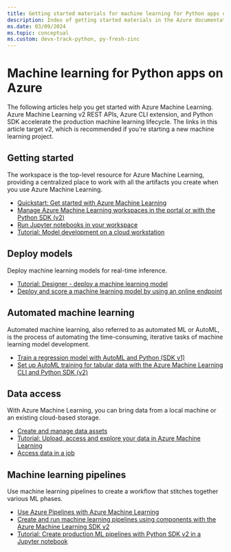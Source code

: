 ```yaml
---
title: Getting started materials for machine learning for Python apps on Azure
description: Index of getting started materials in the Azure documentation for machine learning for Python apps.
ms.date: 03/09/2024
ms.topic: conceptual
ms.custom: devx-track-python, py-fresh-zinc
---
```


# Machine learning for Python apps on Azure

The following articles help you get started with Azure Machine Learning. Azure Machine Learning v2 REST APIs, Azure CLI extension, and Python SDK accelerate the production machine learning lifecycle. The links in this article target v2, which is recommended if you're starting a new machine learning project.

## Getting started

The workspace is the top-level resource for Azure Machine Learning, providing a centralized place to work with all the artifacts you create when you use Azure Machine Learning.

- [Quickstart: Get started with Azure Machine Learning](/azure/machine-learning/tutorial-azure-ml-in-a-day)
- [Manage Azure Machine Learning workspaces in the portal or with the Python SDK (v2)](/azure/machine-learning/how-to-manage-workspace)
- [Run Jupyter notebooks in your workspace](/azure/machine-learning/how-to-run-jupyter-notebooks)
- [Tutorial: Model development on a cloud workstation](/azure/machine-learning/tutorial-cloud-workstation)

## Deploy models

Deploy machine learning models for real-time inference.

- [Tutorial: Designer - deploy a machine learning model](/azure/machine-learning/tutorial-designer-automobile-price-deploy)
- [Deploy and score a machine learning model by using an online endpoint](/azure/machine-learning/how-to-deploy-online-endpoints)

## Automated machine learning

Automated machine learning, also referred to as automated ML or AutoML, is the process of automating the time-consuming, iterative tasks of machine learning model development.

- [Train a regression model with AutoML and Python (SDK v1)](/azure/machine-learning/v1/how-to-auto-train-models-v1)
- [Set up AutoML training for tabular data with the Azure Machine Learning CLI and Python SDK (v2)](/azure/machine-learning/how-to-configure-auto-train)

## Data access

With Azure Machine Learning, you can bring data from a local machine or an existing cloud-based storage.

- [Create and manage data assets](/azure/machine-learning/how-to-create-data-assets)
- [Tutorial: Upload, access and explore your data in Azure Machine Learning](/azure/machine-learning/tutorial-explore-data)
- [Access data in a job](/azure/machine-learning/how-to-read-write-data-v2)

## Machine learning pipelines

Use machine learning pipelines to create a workflow that stitches together various ML phases.

- [Use Azure Pipelines with Azure Machine Learning](/azure/machine-learning/how-to-devops-machine-learning)
- [Create and run machine learning pipelines using components with the Azure Machine Learning SDK v2](/azure/machine-learning/how-to-create-component-pipeline-python)
- [Tutorial: Create production ML pipelines with Python SDK v2 in a Jupyter notebook](/azure/machine-learning/tutorial-pipeline-python-sdk)
